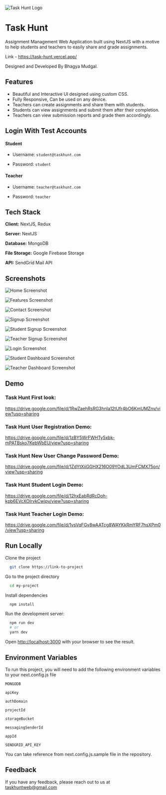 
![Task Hunt Logo](https://i.imgur.com/0jncsGp.png)

    
# Task Hunt

Assignment Management Web Application built using NextJS with a motive to help students and teachers to easily share and grade assignments. 

Link - https://task-hunt.vercel.app/

Designed and Developed By Bhagya Mudgal.


## Features

- Beautiful and Interactive UI designed using custom CSS.
- Fully Responsive, Can be used on any device.
- Teachers can create assignments and share them with students.
- Students can view assignments and submit them after their completion.
- Teachers can view submission reports and grade them accordingly.

## Login With Test Accounts

#### Student

- Username: `student@taskhunt.com`

- Password: `student`

#### Teacher

- Username: `teacher@taskhunt.com`

- Password: `teacher`

  
## Tech Stack

**Client:** NextJS, Redux

**Server:** NextJS

**Database:** MongoDB

**File Storage:** Google Firebase Storage

**API:** SendGrid Mail API

  
## Screenshots

![Home Screenshot](https://i.imgur.com/py89B7L.jpg)

![Features Screenshot](https://i.imgur.com/lFB1FjG.jpg)

![Contact Screenshot](https://i.imgur.com/oECLqHj.jpg)

![Signup Screenshot](https://i.imgur.com/o69QuKI.jpg)

![Student Signup Screenshot](https://i.imgur.com/BTrJ9fu.jpg)

![Teacher Signup Screenshot](https://i.imgur.com/oTXpb2z.jpg)

![Login Screenshot](https://i.imgur.com/Itwf7VH.jpg)

![Student Dashboard Screenshot](https://i.imgur.com/uWuysss.jpg)

![Teacher Dashboard Screenshot](https://i.imgur.com/c1Un6wC.jpg)












  
## Demo

### Task Hunt First look:
https://drive.google.com/file/d/1RwZaehRsRG3hnIa12tUfr4bO6KmUMZnv/view?usp=sharing

### Task Hunt User Registration Demo:
https://drive.google.com/file/d/1zBY5WrFWHTy5xbk-mPATBsko7KebWbEU/view?usp=sharing

### Task Hunt New User Change Password Demo:
https://drive.google.com/file/d/1ZdYtXiiGGHX216O09YOdL3UmFCMX75on/view?usp=sharing

### Task Hunt Student Login Demo:
https://drive.google.com/file/d/12hxEabRdRcDoh-kpb6EVcXOIrvkCwjpv/view?usp=sharing

### Task Hunt Teacher Login Demo:
https://drive.google.com/file/d/1vsVqFGv8wAATcg8WAYKkRmYRF7hsXPm0/view?usp=sharing



  
## Run Locally

Clone the project

```bash
  git clone https://link-to-project
```

Go to the project directory

```bash
  cd my-project
```

Install dependencies

```bash
  npm install
```

Run the development server:

```bash
  npm run dev
  # or
  yarn dev
```

Open [http://localhost:3000](http://localhost:3000) with your browser to see the result.

  

  
## Environment Variables

To run this project, you will need to add the following environment variables to your next.config.js file

`MONGODB`

`apiKey`

`authDomain`

`projectId`

`storageBucket`

`messagingSenderId`

`appId` 

`SENDGRID_API_KEY`

You can take reference from next.config.js.sample file in the repository.

  
## Feedback

If you have any feedback, please reach out to us at taskhuntweb@gmail.com

  